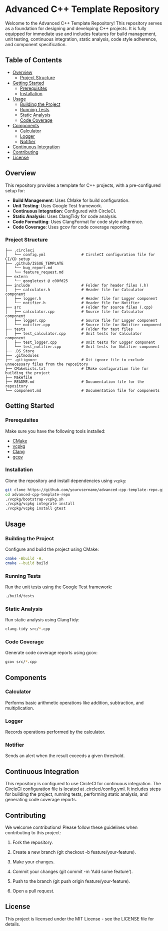 # Advanced C++ Template Repository

Welcome to the Advanced C++ Template Repository! This repository serves as a foundation for designing and developing C++ projects. It is fully equipped for immediate use and includes features for build management, unit testing, continuous integration, static analysis, code style adherence, and component specification.

## Table of Contents
- [Overview](#overview)
  - [Project Structure](#project-structure)
- [Getting Started](#getting-started)
  - [Prerequisites](#prerequisites)
  - [Installation](#installation)
- [Usage](#usage)
  - [Building the Project](#building-the-project)
  - [Running Tests](#running-tests)
  - [Static Analysis](#static-analysis)
  - [Code Coverage](#code-coverage)
- [Components](#components)
  - [Calculator](#calculator)
  - [Logger](#logger)
  - [Notifier](#notifier)
- [Continuous Integration](#continuous-integration)
- [Contributing](#contributing)
- [License](#license)

## Overview

This repository provides a template for C++ projects, with a pre-configured setup for:
- **Build Management**: Uses CMake for build configuration.
- **Unit Testing**: Uses Google Test framework.
- **Continuous Integration**: Configured with CircleCI.
- **Static Analysis**: Uses ClangTidy for code analysis.
- **Code Formatting**: Uses ClangFormat for code style adherence.
- **Code Coverage**: Uses gcov for code coverage reporting.

### Project Structure

```plaintext
├── .circleci
│   └── config.yml                # CircleCI configuration file for CI/CD setup
├── .github/ISSUE_TEMPLATE
│   └── bug_report.md
│   └── feature_request.md
├── extern
│   └── googletest @ c00fd25
├── include                       # Folder for header files (.h)
│   ├── calculator.h              # Header file for Calculator component
│   ├── logger.h                  # Header file for Logger component
│   └── notifier.h                # Header file for Notifier        
├── src                           # Folder for source files (.cpp)
│   ├── calculator.cpp            # Source file for Calculator component
│   ├── logger.cpp                # Source file for Logger component
│   └── notifier.cpp              # Source file for Notifier component
├── tests                         # Folder for test files
│   ├── test_calculator.cpp       # Unit tests for Calculator component
│   ├── test_logger.cpp           # Unit tests for Logger component
│   └── test_notifier.cpp         # Unit tests for Notifier component
├── .DS_Store
├── .gitmodules                    
├── .gitignore                    # Git ignore file to exclude unnecessary files from the repository
├── CMakeLists.txt                # CMake configuration file for building the project
├── Makefile
├── README.md                     # Documentation file for the repository
└── component.md                  # Documentation file for components
```

## Getting Started

### Prerequisites

Make sure you have the following tools installed:
- [CMake](https://cmake.org/)
- [vcpkg](https://github.com/microsoft/vcpkg)
- [Clang](https://clang.llvm.org/)
- [gcov](https://gcc.gnu.org/onlinedocs/gcc/Gcov.html)

### Installation

Clone the repository and install dependencies using `vcpkg`:

```bash
git clone https://github.com/yourusername/advanced-cpp-template-repo.git
cd advanced-cpp-template-repo
./vcpkg/bootstrap-vcpkg.sh
./vcpkg/vcpkg integrate install
./vcpkg/vcpkg install gtest
```

## Usage

### Building the Project
Configure and build the project using CMake:

```bash
cmake -Bbuild -H.
cmake --build build
```
### Running Tests
Run the unit tests using the Google Test framework:

```bash
./build/tests
```

### Static Analysis
Run static analysis using ClangTidy:

```bash
clang-tidy src/*.cpp
```

### Code Coverage
Generate code coverage reports using gcov:

```bash
gcov src/*.cpp
```

## Components

### Calculator
Performs basic arithmetic operations like addition, subtraction, and multiplication.

### Logger
Records operations performed by the calculator.

### Notifier
Sends an alert when the result exceeds a given threshold.

## Continuous Integration
This repository is configured to use CircleCI for continuous integration. The CircleCI configuration file is located at .circleci/config.yml. It includes steps for building the project, running tests, performing static analysis, and generating code coverage reports.

## Contributing
We welcome contributions! Please follow these guidelines when contributing to this project:

1. Fork the repository.

2. Create a new branch (git checkout -b feature/your-feature).

3. Make your changes.

4. Commit your changes (git commit -m 'Add some feature').

5. Push to the branch (git push origin feature/your-feature).

6. Open a pull request.

## License
This project is licensed under the MIT License - see the LICENSE file for details.
